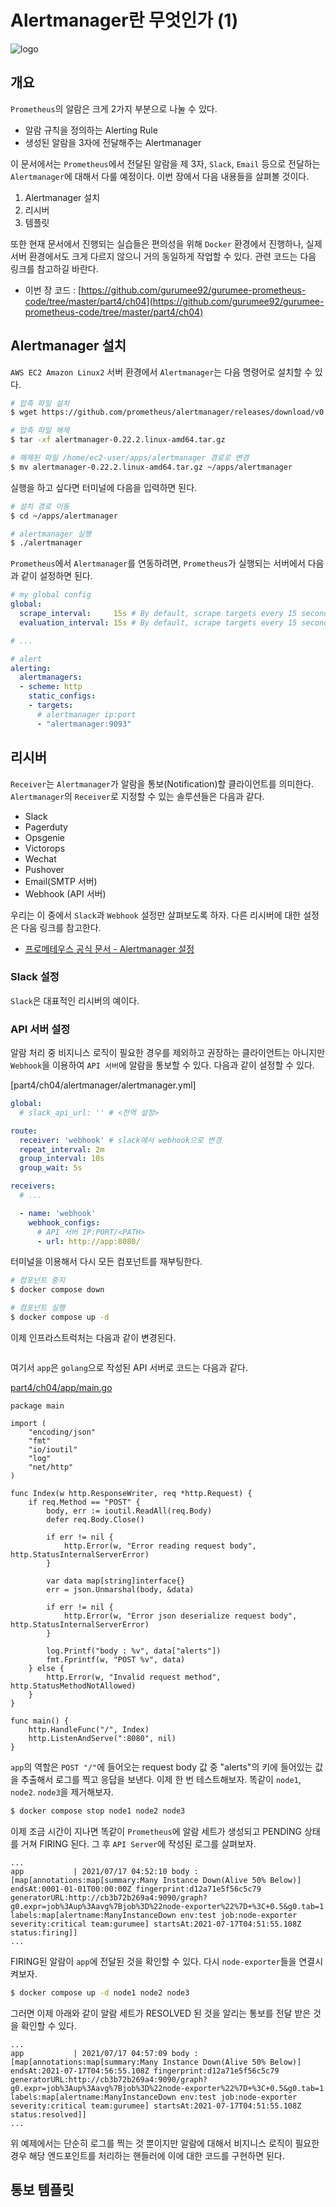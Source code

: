 # Alertmanager란 무엇인가 (1)

![logo](../../logo.png)

## 개요

`Prometheus`의 알람은 크게 2가지 부분으로 나눌 수 있다.

* 알람 규칙을 정의하는 Alerting Rule
* 생성된 알람을 3자에 전달해주는 Alertmanager

이 문서에서는 `Prometheus`에서 전달된 알람을 제 3자, `Slack`, `Email` 등으로 전달하는 `Alertmanager`에 대해서 다룰 예정이다. 이번 장에서 다음 내용들을 살펴볼 것이다.

1. Alertmanager 설치
2. 리시버
3. 템플릿

또한 현재 문서에서 진행되는 실습들은 편의성을 위해 `Docker` 환경에서 진행하나, 실제 서버 환경에서도 크게 다르지 않으니 거의 동일하게 작업할 수 있다. 관련 코드는 다음 링크를 참고하길 바란다.

* 이번 장 코드 : [https://github.com/gurumee92/gurumee-prometheus-code/tree/master/part4/ch04](https://github.com/gurumee92/gurumee-prometheus-code/tree/master/part4/ch04)

## Alertmanager 설치

`AWS EC2 Amazon Linux2` 서버 환경에서 `Alertmanager`는 다음 명령어로 설치할 수 있다.

```bash
# 압축 파일 설치
$ wget https://github.com/prometheus/alertmanager/releases/download/v0.22.2/alertmanager-0.22.2.linux-amd64.tar.gz

# 압축 파일 해제
$ tar -xf alertmanager-0.22.2.linux-amd64.tar.gz

# 해제된 파일 /home/ec2-user/apps/alertmanager 경로로 변경
$ mv alertmanager-0.22.2.linux-amd64.tar.gz ~/apps/alertmanager
```

실행을 하고 싶다면 터미널에 다음을 입력하면 된다.

```bash
# 설치 경로 이동
$ cd ~/apps/alertmanager

# alertmanager 실행
$ ./alertmanager
```

`Prometheus`에서 `Alertmanager`를 연동하려면, `Prometheus`가 실행되는 서버에서 다음과 같이 설정하면 된다.

```yml
# my global config
global:
  scrape_interval:     15s # By default, scrape targets every 15 seconds.
  evaluation_interval: 15s # By default, scrape targets every 15 seconds.

# ...

# alert
alerting:
  alertmanagers:
  - scheme: http
    static_configs:
    - targets:
      # alertmanager ip:port
      - "alertmanager:9093"
```

## 리시버 

`Receiver`는 `Alertmanager`가 알람을 통보(Notification)할 클라이언트를 의미한다. `Alertmanager`의 `Receiver`로 지정할 수 있는 솔루션들은 다음과 같다.

* Slack
* Pagerduty
* Opsgenie
* Victorops
* Wechat
* Pushover
* Email(SMTP 서버)
* Webhook (API 서버)

우리는 이 중에서 `Slack`과 `Webhook` 설정만 살펴보도록 하자. 다른 리시버에 대한 설정은 다음 링크를 참고한다.

* [프로메테우스 공식 문서 - Alertmanager 설정](https://prometheus.io/docs/alerting/latest/configuration/#slack_config)

### Slack 설정

`Slack`은 대표적인 리시버의 예이다.

### API 서버 설정

알람 처리 중 비지니스 로직이 필요한 경우를 제외하고 권장하는 클라이언트는 아니지만 `Webhook`을 이용하여 `API 서버`에 알람을 통보할 수 있다. 다음과 같이 설정할 수 있다.

[part4/ch04/alertmanager/alertmanager.yml]
```yml
global:
  # slack_api_url: '' # <전역 설정>

route:
  receiver: 'webhook' # slack에서 webhook으로 변경
  repeat_interval: 2m
  group_interval: 10s
  group_wait: 5s

receivers:
  # ...

  - name: 'webhook'
    webhook_configs:
      # API 서버 IP:PORT/<PATH>
      - url: http://app:8080/
```

터미널을 이용해서 다시 모든 컴포넌트를 재부팅한다.

```bash
# 컴포넌트 중지
$ docker compose down

# 컴포넌트 실행
$ docker compose up -d
```
이제 인프라스트럭처는 다음과 같이 변경된다.

![]()

여기서 `app`은 `golang`으로 작성된 API 서버로 코드는 다음과 같다.

[part4/ch04/app/main.go]()
```golang
package main

import (
	"encoding/json"
	"fmt"
	"io/ioutil"
	"log"
	"net/http"
)

func Index(w http.ResponseWriter, req *http.Request) {
	if req.Method == "POST" {
		body, err := ioutil.ReadAll(req.Body)
		defer req.Body.Close()

		if err != nil {
			http.Error(w, "Error reading request body", http.StatusInternalServerError)
		}

		var data map[string]interface{}
		err = json.Unmarshal(body, &data)

		if err != nil {
			http.Error(w, "Error json deserialize request body", http.StatusInternalServerError)
		}

		log.Printf("body : %v", data["alerts"])
		fmt.Fprintf(w, "POST %v", data)
	} else {
		http.Error(w, "Invalid request method", http.StatusMethodNotAllowed)
	}
}

func main() {
	http.HandleFunc("/", Index)
	http.ListenAndServe(":8080", nil)
}
```

`app`의 역할은 `POST "/"`에 들어오는 request body 값 중 "alerts"의 키에 들어있는 값을 추출해서 로그를 찍고 응답을 보낸다. 이제 한 번 테스트해보자. 똑같이 `node1`, `node2`. `node3`을 제거해보자.

```bash
$ docker compose stop node1 node2 node3
```

이제 조금 시간이 지나면 똑같이 `Prometheus`에 알람 세트가 생성되고 PENDING 상태를 거쳐 FIRING 된다. 그 후 `API Server`에 작성된 로그를 살펴보자.

```
...
app           | 2021/07/17 04:52:10 body : [map[annotations:map[summary:Many Instance Down(Alive 50% Below)] endsAt:0001-01-01T00:00:00Z fingerprint:d12a71e5f56c5c79 generatorURL:http://cb3b72b269a4:9090/graph?g0.expr=job%3Aup%3Aavg%7Bjob%3D%22node-exporter%22%7D+%3C+0.5&g0.tab=1 labels:map[alertname:ManyInstanceDown env:test job:node-exporter severity:critical team:gurumee] startsAt:2021-07-17T04:51:55.108Z status:firing]]
...
```

FIRING된 알람이 `app`에 전달된 것을 확인할 수 있다. 다시 `node-exporter`들을 연결시켜보자.

```bash
$ docker compose up -d node1 node2 node3
```

그러면 이제 아래와 같이 알람 세트가 RESOLVED 된 것을 알리는 통보를 전달 받은 것을 확인할 수 있다.

```
...
app           | 2021/07/17 04:57:09 body : [map[annotations:map[summary:Many Instance Down(Alive 50% Below)] endsAt:2021-07-17T04:56:55.108Z fingerprint:d12a71e5f56c5c79 generatorURL:http://cb3b72b269a4:9090/graph?g0.expr=job%3Aup%3Aavg%7Bjob%3D%22node-exporter%22%7D+%3C+0.5&g0.tab=1 labels:map[alertname:ManyInstanceDown env:test job:node-exporter severity:critical team:gurumee] startsAt:2021-07-17T04:51:55.108Z status:resolved]]
...
```

위 예제에서는 단순히 로그를 찍는 것 뿐이지만 알람에 대해서 비지니스 로직이 필요한 경우 해당 엔드포인트를 처리하는 핸들러에 이에 대한 코드를 구현하면 된다.

## 통보 템플릿



